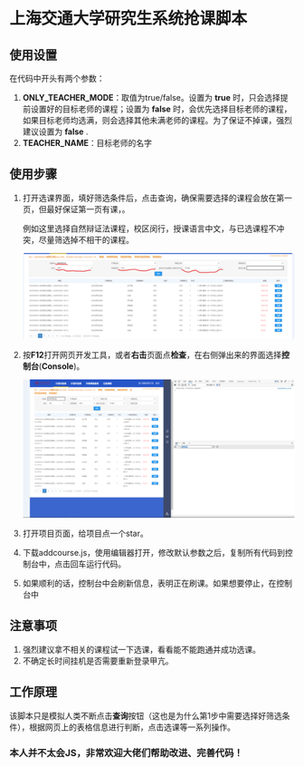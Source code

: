 

# 上海交通大学研究生系统抢课脚本



## 使用设置

在代码中开头有两个参数：

1. **ONLY_TEACHER_MODE**：取值为true/false。设置为 **true** 时，只会选择提前设置好的目标老师的课程；设置为 **false** 时，会优先选择目标老师的课程，如果目标老师均选满，则会选择其他未满老师的课程。为了保证不掉课，强烈建议设置为 **false** .
2. **TEACHER_NAME**：目标老师的名字



## 使用步骤

1. 打开选课界面，填好筛选条件后，点击查询，确保需要选择的课程会放在第一页，但最好保证第一页有课，。

   例如这里选择自然辩证法课程，校区闵行，授课语言中文，与已选课程不冲突，尽量筛选掉不相干的课程。

   ![筛选条件界面](./image/1.png)

2. 按**F12**打开网页开发工具，或者**右击**页面点**检查**，在右侧弹出来的界面选择**控制台**(**Console**)。

   ![控制台界面](./image/2.png)

3. 打开项目页面，给项目点一个star。

4. 下载addcourse.js，使用编辑器打开，修改默认参数之后，复制所有代码到控制台中，点击回车运行代码。

5. 如果顺利的话，控制台中会刷新信息，表明正在刷课。如果想要停止，在控制台中



## 注意事项

1. 强烈建议拿不相关的课程试一下选课，看看能不能跑通并成功选课。
2. 不确定长时间挂机是否需要重新登录甲亢。



## 工作原理

该脚本只是模拟人类不断点击**查询**按钮（这也是为什么第1步中需要选择好筛选条件），根据网页上的表格信息进行判断，点击选课等一系列操作。



### 本人并不太会JS，非常欢迎大佬们帮助改进、完善代码！



